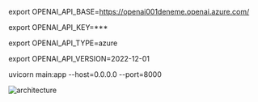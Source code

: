 
export  OPENAI_API_BASE=https://openai001deneme.openai.azure.com/

export  OPENAI_API_KEY=***

export  OPENAI_API_TYPE=azure

export  OPENAI_API_VERSION=2022-12-01



uvicorn main:app --host=0.0.0.0 --port=8000

![architecture](https://miro.medium.com/v2/resize:fit:1100/format:webp/1*ZslGbbVyn_yd0N-KcGwEIQ.png)
 
